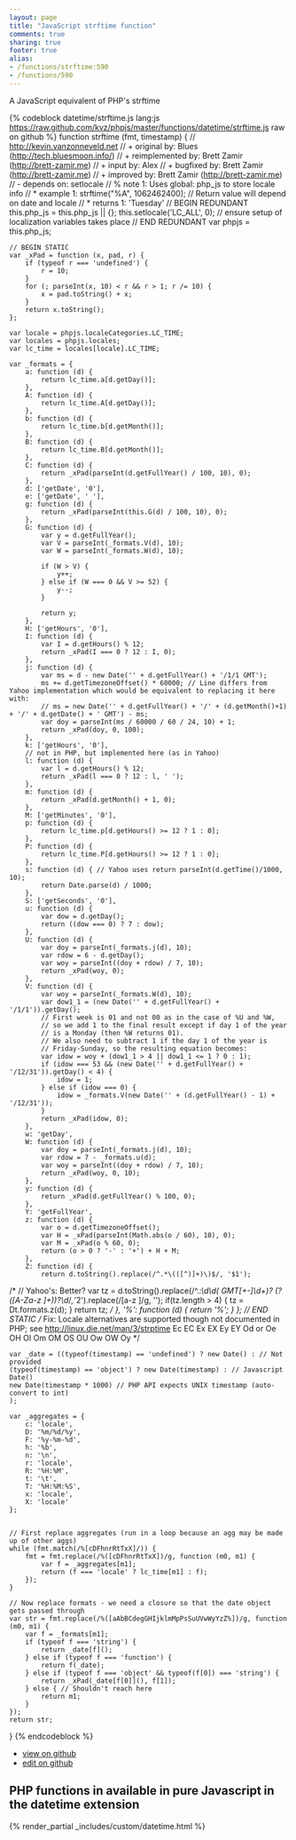 ```yaml
---
layout: page
title: "JavaScript strftime function"
comments: true
sharing: true
footer: true
alias:
- /functions/strftime:590
- /functions/590
---
```

<!-- Generated by Rakefile:build -->
A JavaScript equivalent of PHP's strftime

{% codeblock datetime/strftime.js lang:js https://raw.github.com/kvz/phpjs/master/functions/datetime/strftime.js raw on github %}
function strftime (fmt, timestamp) {
    // http://kevin.vanzonneveld.net
    // +      original by: Blues (http://tech.bluesmoon.info/)
    // + reimplemented by: Brett Zamir (http://brett-zamir.me)
    // +   input by: Alex
    // +   bugfixed by: Brett Zamir (http://brett-zamir.me)
    // +   improved by: Brett Zamir (http://brett-zamir.me)
    // -       depends on: setlocale
    // %        note 1: Uses global: php_js to store locale info
    // *        example 1: strftime("%A", 1062462400); // Return value will depend on date and locale
    // *        returns 1: 'Tuesday'
    // BEGIN REDUNDANT
    this.php_js = this.php_js || {};
    this.setlocale('LC_ALL', 0); // ensure setup of localization variables takes place
    // END REDUNDANT
    var phpjs = this.php_js;

    // BEGIN STATIC
    var _xPad = function (x, pad, r) {
        if (typeof r === 'undefined') {
            r = 10;
        }
        for (; parseInt(x, 10) < r && r > 1; r /= 10) {
            x = pad.toString() + x;
        }
        return x.toString();
    };

    var locale = phpjs.localeCategories.LC_TIME;
    var locales = phpjs.locales;
    var lc_time = locales[locale].LC_TIME;

    var _formats = {
        a: function (d) {
            return lc_time.a[d.getDay()];
        },
        A: function (d) {
            return lc_time.A[d.getDay()];
        },
        b: function (d) {
            return lc_time.b[d.getMonth()];
        },
        B: function (d) {
            return lc_time.B[d.getMonth()];
        },
        C: function (d) {
            return _xPad(parseInt(d.getFullYear() / 100, 10), 0);
        },
        d: ['getDate', '0'],
        e: ['getDate', ' '],
        g: function (d) {
            return _xPad(parseInt(this.G(d) / 100, 10), 0);
        },
        G: function (d) {
            var y = d.getFullYear();
            var V = parseInt(_formats.V(d), 10);
            var W = parseInt(_formats.W(d), 10);

            if (W > V) {
                y++;
            } else if (W === 0 && V >= 52) {
                y--;
            }

            return y;
        },
        H: ['getHours', '0'],
        I: function (d) {
            var I = d.getHours() % 12;
            return _xPad(I === 0 ? 12 : I, 0);
        },
        j: function (d) {
            var ms = d - new Date('' + d.getFullYear() + '/1/1 GMT');
            ms += d.getTimezoneOffset() * 60000; // Line differs from Yahoo implementation which would be equivalent to replacing it here with:
            // ms = new Date('' + d.getFullYear() + '/' + (d.getMonth()+1) + '/' + d.getDate() + ' GMT') - ms;
            var doy = parseInt(ms / 60000 / 60 / 24, 10) + 1;
            return _xPad(doy, 0, 100);
        },
        k: ['getHours', '0'],
        // not in PHP, but implemented here (as in Yahoo)
        l: function (d) {
            var l = d.getHours() % 12;
            return _xPad(l === 0 ? 12 : l, ' ');
        },
        m: function (d) {
            return _xPad(d.getMonth() + 1, 0);
        },
        M: ['getMinutes', '0'],
        p: function (d) {
            return lc_time.p[d.getHours() >= 12 ? 1 : 0];
        },
        P: function (d) {
            return lc_time.P[d.getHours() >= 12 ? 1 : 0];
        },
        s: function (d) { // Yahoo uses return parseInt(d.getTime()/1000, 10);
            return Date.parse(d) / 1000;
        },
        S: ['getSeconds', '0'],
        u: function (d) {
            var dow = d.getDay();
            return ((dow === 0) ? 7 : dow);
        },
        U: function (d) {
            var doy = parseInt(_formats.j(d), 10);
            var rdow = 6 - d.getDay();
            var woy = parseInt((doy + rdow) / 7, 10);
            return _xPad(woy, 0);
        },
        V: function (d) {
            var woy = parseInt(_formats.W(d), 10);
            var dow1_1 = (new Date('' + d.getFullYear() + '/1/1')).getDay();
            // First week is 01 and not 00 as in the case of %U and %W,
            // so we add 1 to the final result except if day 1 of the year
            // is a Monday (then %W returns 01).
            // We also need to subtract 1 if the day 1 of the year is
            // Friday-Sunday, so the resulting equation becomes:
            var idow = woy + (dow1_1 > 4 || dow1_1 <= 1 ? 0 : 1);
            if (idow === 53 && (new Date('' + d.getFullYear() + '/12/31')).getDay() < 4) {
                idow = 1;
            } else if (idow === 0) {
                idow = _formats.V(new Date('' + (d.getFullYear() - 1) + '/12/31'));
            }
            return _xPad(idow, 0);
        },
        w: 'getDay',
        W: function (d) {
            var doy = parseInt(_formats.j(d), 10);
            var rdow = 7 - _formats.u(d);
            var woy = parseInt((doy + rdow) / 7, 10);
            return _xPad(woy, 0, 10);
        },
        y: function (d) {
            return _xPad(d.getFullYear() % 100, 0);
        },
        Y: 'getFullYear',
        z: function (d) {
            var o = d.getTimezoneOffset();
            var H = _xPad(parseInt(Math.abs(o / 60), 10), 0);
            var M = _xPad(o % 60, 0);
            return (o > 0 ? '-' : '+') + H + M;
        },
        Z: function (d) {
            return d.toString().replace(/^.*\(([^)]+)\)$/, '$1');
/*
            // Yahoo's: Better?
            var tz = d.toString().replace(/^.*:\d\d( GMT[+-]\d+)? \(?([A-Za-z ]+)\)?\d*$/, '$2').replace(/[a-z ]/g, '');
            if(tz.length > 4) {
                tz = Dt.formats.z(d);
            }
            return tz;
            */
        },
        '%': function (d) {
            return '%';
        }
    };
    // END STATIC
/* Fix: Locale alternatives are supported though not documented in PHP; see http://linux.die.net/man/3/strptime
Ec
EC
Ex
EX
Ey
EY
Od or Oe
OH
OI
Om
OM
OS
OU
Ow
OW
Oy
*/

    var _date = ((typeof(timestamp) == 'undefined') ? new Date() : // Not provided
    (typeof(timestamp) == 'object') ? new Date(timestamp) : // Javascript Date()
    new Date(timestamp * 1000) // PHP API expects UNIX timestamp (auto-convert to int)
    );

    var _aggregates = {
        c: 'locale',
        D: '%m/%d/%y',
        F: '%y-%m-%d',
        h: '%b',
        n: '\n',
        r: 'locale',
        R: '%H:%M',
        t: '\t',
        T: '%H:%M:%S',
        x: 'locale',
        X: 'locale'
    };


    // First replace aggregates (run in a loop because an agg may be made up of other aggs)
    while (fmt.match(/%[cDFhnrRtTxX]/)) {
        fmt = fmt.replace(/%([cDFhnrRtTxX])/g, function (m0, m1) {
            var f = _aggregates[m1];
            return (f === 'locale' ? lc_time[m1] : f);
        });
    }

    // Now replace formats - we need a closure so that the date object gets passed through
    var str = fmt.replace(/%([aAbBCdegGHIjklmMpPsSuUVwWyYzZ%])/g, function (m0, m1) {
        var f = _formats[m1];
        if (typeof f === 'string') {
            return _date[f]();
        } else if (typeof f === 'function') {
            return f(_date);
        } else if (typeof f === 'object' && typeof(f[0]) === 'string') {
            return _xPad(_date[f[0]](), f[1]);
        } else { // Shouldn't reach here
            return m1;
        }
    });
    return str;
}
{% endcodeblock %}

 - [view on github](https://github.com/kvz/phpjs/blob/master/functions/datetime/strftime.js)
 - [edit on github](https://github.com/kvz/phpjs/edit/master/functions/datetime/strftime.js)

## PHP functions in available in pure Javascript in the datetime extension
{% render_partial _includes/custom/datetime.html %}

